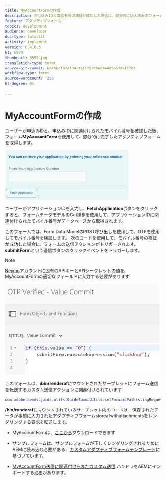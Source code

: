 ```yaml
---
title: MyAccountFormの作成
description: 申し込みIDと電話番号の検証が成功した場合に、部分的に記入済みのフォームを取得するためのmyaccountフォームを作成します。
feature: アダプティブフォーム
topics: development
audience: developer
doc-type: tutorial
activity: implement
version: 6.4,6.5
kt: 6599
thumbnail: 6599.jpg
translation-type: tm+mt
source-git-commit: b040bdf97df39c45f175288608e965e5f0214703
workflow-type: tm+mt
source-wordcount: '256'
ht-degree: 0%

---
```




# MyAccountFormの作成

ユーザーが申込みIDと、申込みIDに関連付けられたモバイル番号を確認した後、フォーム&#x200B;**MyAccountForm**&#x200B;を使用して、部分的に完了したアダプティブフォームを取得します。

![マイアカウントフォーム](assets/6599.JPG)

ユーザーがアプリケーションIDを入力し、**FetchApplication**&#x200B;ボタンをクリックすると、フォームデータモデルのGet操作を使用して、アプリケーションIDに関連付けられたモバイル番号がデータベースから取得されます。

このフォームでは、Form Data ModelのPOST呼び出しを使用して、OTPを使用してモバイル番号を検証します。 次のコードを使用して、モバイル番号の検証が成功した場合に、フォームの送信アクションがトリガーされます。 **submitForm**&#x200B;という送信ボタンのクリックイベントをトリガーします。

>[!NOTE]
> [Nexmo](https://dashboard.nexmo.com/)アカウントに固有のAPIキーとAPIシークレットの値を、MyAccountFormの適切なフィールドに入力する必要があります

![トリガー送信](assets/trigger-submit.JPG)



このフォームは、**/bin/renderaf**&#x200B;にマウントされたサーブレットにフォーム送信を転送するカスタム送信アクションに関連付けられています

```java
com.adobe.aemds.guide.utils.GuideSubmitUtils.setForwardPath(slingRequest,"/bin/renderaf",null,null);
```

**/bin/renderaf**&#x200B;にマウントされているサーブレット内のコードは、保存されたデータが事前に入力されたアダプティブフォームstoreafwithattachmentsをレンダリングする要求を転送します。


* MyAccountFormは、[ここから](assets/my-account-form.zip)ダウンロードできます

* サンプルフォームは、サンプルフォームが正しくレンダリングされるためにAEMに読み込む必要がある、[カスタムアダプティブフォームテンプレート](assets/custom-template-with-page-component.zip)に基づいています。

* [MyAccountForm送信に関連付けられたカスタム送信](assets/custom-submit-my-account-form.zip) ハンドラをAEMにインポートする必要があります。
